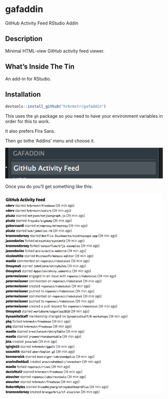 
# gafaddin

GitHub Activity Feed RStudio Addin

## Description

Minimal HTML-view GitHub activity feed viewer.

## What’s Inside The Tin

An add-in for RStudio.

## Installation

``` r
devtools::install_github("hrbrmstr/gafaddin")
```

This uses the `gh` package so you need to have your environment
variables in order for this to work.

It also prefers Fira Sans.

Then go tothe ‘Addins’ menu and choose it.

![](man/figures/addin-menu.png)

Once you do you’ll get something like this:

![](man/figures/feed-ex.png)
